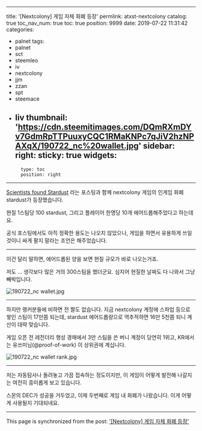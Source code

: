 
---
title: '[Nextcolony] 게임 자체 화폐 등장'
permlink: atxst-nextcolony
catalog: true
toc_nav_num: true
toc: true
position: 9999
date: 2019-07-22 11:31:42
categories:
- palnet
tags:
- palnet
- sct
- steemleo
- iv
- nextcolony
- jjm
- zzan
- spt
- steemace
- liv
thumbnail: 'https://cdn.steemitimages.com/DQmRXmDYv7GdmRpTTPuuxyCQC1RMaKNPc7qJiV2hzNPAXqX/190722_nc%20wallet.jpg'
sidebar:
    right:
        sticky: true
widgets:
    -
        type: toc
        position: right
---


[Scientists found Stardust](https://steemit.com/game/@nextcolony/scientists-found-stardust) 라는 포스팅과 함께 nextcolony 게임의 인게임 화폐 stardust가 등장했습니다.

현질 1스팀당 100 stardust, 그리고 플레이어 한명당 10개 에어드롭해주었다고 하는데요.

공식 포스팅에서도 아직 정확한 용도는 나오지 않았으나, 게임을 하면서 유용하게 쓰일 것이니 싸게 팔지 말라는 조언은 해주었습니다.

---

이건 달리 말하면, 에어드롭된 양을 보면 현질 규모가 바로 나오는거죠.

저도 ... 생각보다 많은 거의 300스팀을 했더군요. 심지어 현질한 날짜도 다 나와서 그냥 빼박입니다.

![190722_nc wallet.jpg](https://cdn.steemitimages.com/DQmRXmDYv7GdmRpTTPuuxyCQC1RMaKNPc7qJiV2hzNPAXqX/190722_nc%20wallet.jpg)
<br>

---

하지만 랭커분들에 비하면 전 짤도 없습니다. 지금 nextcolony 계정에 스파업 등으로 쌓인 스팀이 17만쯤 되는데, stardust 에어드롭량으로 역추적하면 16만 5천쯤 되니 계산이 대략 맞습니다.

게임 오픈 전 레전더리 행성 경매에서 3만 스팀을 쓴 버니 계정이 당연히 1위고, KR에서는 유쓰미님(@proof-of-work) 이 상위권에 계십니다.

![190722_nc wallet rank.jpg](https://cdn.steemitimages.com/DQmRqh2qJzShgYGgHP1RjkDeRFbktM3dLf6VoaPqAaF6HdW/190722_nc%20wallet%20rank.jpg)
<br>

---

저는 자동탐사나 돌려놓고 가끔 접속하는 정도이지만, 이 게임이 어떻게 발전해 나갈지는 여전히 흥미롭게 보고 있습니다. 

스몬의 DEC가 성공을 거두었고, 이제 두번째로 게임 내 화폐가 나왔습니다. 이게 어떻게 사용될지 기대되네요.

- - -

This page is synchronized from the post: ['[Nextcolony] 게임 자체 화폐 등장'](https://steemit.com/@glory7/atxst-nextcolony)
